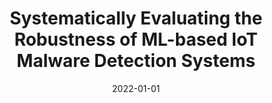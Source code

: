 ---
title: "Systematically Evaluating the Robustness of ML-based IoT Malware Detection Systems"
collection: publications
permalink: /publication/2022-01-01-Systematically-Evaluating-the-Robustness-of-ML-based-IoT-Malware-Detection-Systems
date: 2022-01-01
venue: 'In the proceedings of 25th International Symposium on Research in Attacks, Intrusions and Defenses, RAID 2022, Limassol, Cyprus, October 26-28, 2022'
paperurl: 'https://doi.org/10.1145/3545948.3545960'
citation: 'Ahmed Abusnaina,  Afsah Anwar,  Sultan Alshamrani,  Abdulrahman Alabduljabbar,  RhongHo Jang,  DaeHun Nyang,  David Mohaisen, Systematically Evaluating the Robustness of ML-based IoT Malware Detection Systems.&quot; In the proceedings of 25th International Symposium on Research in Attacks, Intrusions and Defenses, RAID 2022, Limassol, Cyprus, October 26-28, 2022.'
---